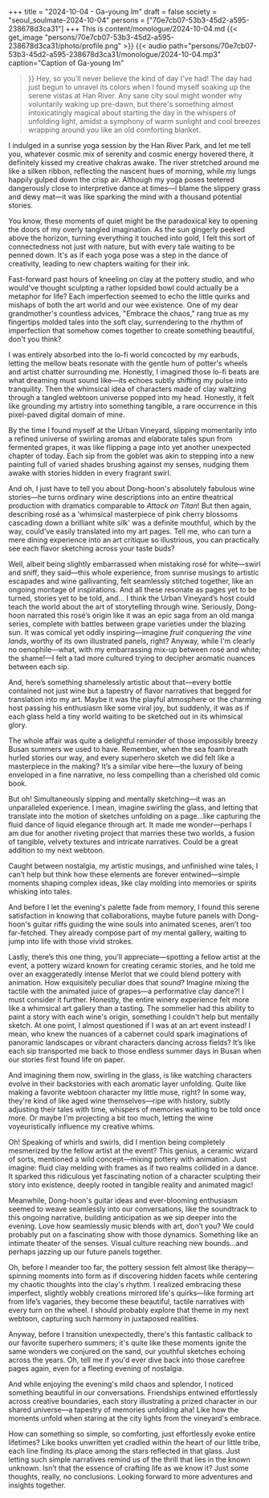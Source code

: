 +++
title = "2024-10-04 - Ga-young Im"
draft = false
society = "seoul_soulmate-2024-10-04"
persons = ["70e7cb07-53b3-45d2-a595-238678d3ca31"]
+++
This is content/monologue/2024-10-04.md
{{< get_image "persons/70e7cb07-53b3-45d2-a595-238678d3ca31/photo/profile.png" >}}
{{< audio
    path="persons/70e7cb07-53b3-45d2-a595-238678d3ca31/monologue/2024-10-04.mp3" 
    caption="Caption of Ga-young Im"
>}}
Hey, so you'll never believe the kind of day I've had!
The day had just begun to unravel its colors when I found myself soaking up the serene vistas at Han River. Any sane city soul might wonder why voluntarily waking up pre-dawn, but there's something almost intoxicatingly magical about starting the day in the whispers of unfolding light, amidst a symphony of warm sunlight and cool breezes wrapping around you like an old comforting blanket. 

I indulged in a sunrise yoga session by the Han River Park, and let me tell you, whatever cosmic mix of serenity and cosmic energy hovered there, it definitely kissed my creative chakras awake. The river stretched around me like a silken ribbon, reflecting the nascent hues of morning, while my lungs happily gulped down the crisp air. Although my yoga poses teetered dangerously close to interpretive dance at times—I blame the slippery grass and dewy mat—it was like sparking the mind with a thousand potential stories. 

You know, these moments of quiet might be the paradoxical key to opening the doors of my overly tangled imagination. As the sun gingerly peeked above the horizon, turning everything it touched into gold, I felt this sort of connectedness not just with nature, but with every tale waiting to be penned down. It's as if each yoga pose was a step in the dance of creativity, leading to new chapters waiting for their ink. 

Fast-forward past hours of kneeling on clay at the pottery studio, and who would've thought sculpting a rather lopsided bowl could actually be a metaphor for life? Each imperfection seemed to echo the little quirks and mishaps of both the art world and our wee existence. One of my dear grandmother's countless advices, "Embrace the chaos," rang true as my fingertips molded tales into the soft clay, surrendering to the rhythm of imperfection that somehow comes together to create something beautiful, don't you think?

I was entirely absorbed into the lo-fi world concocted by my earbuds, letting the mellow beats resonate with the gentle hum of potter's wheels and artist chatter surrounding me. Honestly, I imagined those lo-fi beats are what dreaming must sound like—its echoes subtly shifting my pulse into tranquility. Then the whimsical idea of characters made of clay waltzing through a tangled webtoon universe popped into my head. Honestly, it felt like grounding my artistry into something tangible, a rare occurrence in this pixel-paved digital domain of mine.

By the time I found myself at the Urban Vineyard, slipping momentarily into a refined universe of swirling aromas and elaborate tales spun from fermented grapes, it was like flipping a page into yet another unexpected chapter of today. Each sip from the goblet was akin to stepping into a new painting full of varied shades brushing against my senses, nudging them awake with stories hidden in every fragrant swirl.

And oh, I just have to tell you about Dong-hoon's absolutely fabulous wine stories—he turns ordinary wine descriptions into an entire theatrical production with dramatics comparable to *Attack on Titan*! But then again, describing rosé as a 'whimsical masterpiece of pink cherry blossoms cascading down a brilliant white silk' was a definite mouthful, which by the way, could've easily translated into my art pages. Tell me, who can turn a mere dining experience into an art critique so illustrious, you can practically see each flavor sketching across your taste buds?

Well, albeit being slightly embarrassed when mistaking rosé for white—swirl and sniff, they said—this whole experience, from sunrise musings to artistic escapades and wine gallivanting, felt seamlessly stitched together, like an ongoing montage of inspirations. And all these resonate as pages yet to be turned, stories yet to be told, and...
I think the Urban Vineyard’s host could teach the world about the art of storytelling through wine. Seriously, Dong-hoon narrated this rosé’s origin like it was an epic saga from an old manga series, complete with battles between grape varieties under the blazing sun. It was comical yet oddly inspiring—imagine *fruit conquering the vine lands*, worthy of its own illustrated panels, right? Anyway, while I'm clearly no oenophile—what, with my embarrassing mix-up between rosé and white; the shame!—I felt a tad more cultured trying to decipher aromatic nuances between each sip.

And, here’s something shamelessly artistic about that—every bottle contained not just wine but a tapestry of flavor narratives that begged for translation into my art. Maybe it was the playful atmosphere or the charming host passing his enthusiasm like some viral joy, but suddenly, it was as if each glass held a tiny world waiting to be sketched out in its whimsical glory.

The whole affair was quite a delightful reminder of those impossibly breezy Busan summers we used to have. Remember, when the sea foam breath hurled stories our way, and every superhero sketch we did felt like a masterpiece in the making? It’s a similar vibe here—the luxury of being enveloped in a fine narrative, no less compelling than a cherished old comic book.

But oh! Simultaneously sipping and mentally sketching—it was an unparalleled experience. I mean, imagine swirling the glass, and letting that translate into the motion of sketches unfolding on a page...like capturing the fluid dance of liquid elegance through art. It made me wonder—perhaps I am due for another riveting project that marries these two worlds, a fusion of tangible, velvety textures and intricate narratives. Could be a great addition to my next webtoon.

Caught between nostalgia, my artistic musings, and unfinished wine tales, I can’t help but think how these elements are forever entwined—simple moments shaping complex ideas, like clay molding into memories or spirits whisking into tales.

And before I let the evening's palette fade from memory, I found this serene satisfaction in knowing that collaborations, maybe future panels with Dong-hoon's guitar riffs guiding the wine souls into animated scenes, aren’t too far-fetched. They already compose part of my mental gallery, waiting to jump into life with those vivid strokes.

Lastly, there’s this one thing, you’ll appreciate—spotting a fellow artist at the event, a pottery wizard known for creating ceramic stories, and he told me over an exaggeratedly intense Merlot that we could blend pottery with animation. How exquisitely peculiar does that sound? Imagine mixing the tactile with the animated juice of grapes—a performative clay dance?! I must consider it further.
Honestly, the entire winery experience felt more like a whimsical art gallery than a tasting. The sommelier had this ability to paint a story with each wine's origin, something I couldn't help but mentally sketch. At one point, I almost questioned if I was at an art event instead! I mean, who knew the nuances of a cabernet could spark imaginations of panoramic landscapes or vibrant characters dancing across fields? It’s like each sip transported me back to those endless summer days in Busan when our stories first found life on paper.

And imagining them now, swirling in the glass, is like watching characters evolve in their backstories with each aromatic layer unfolding. Quite like making a favorite webtoon character my little muse, right? In some way, they're kind of like aged wine themselves—ripe with history, subtly adjusting their tales with time, whispers of memories waiting to be told once more. Or maybe I'm projecting a bit too much, letting the wine voyeuristically influence my creative whims.

Oh! Speaking of whirls and swirls, did I mention being completely mesmerized by the fellow artist at the event? This genius, a ceramic wizard of sorts, mentioned a wild concept—mixing pottery with animation. Just imagine: fluid clay melding with frames as if two realms collided in a dance. It sparked this ridiculous yet fascinating notion of a character sculpting their story into existence, deeply rooted in tangible reality and animated magic!

Meanwhile, Dong-hoon's guitar ideas and ever-blooming enthusiasm seemed to weave seamlessly into our conversations, like the soundtrack to this ongoing narrative, building anticipation as we sip deeper into the evening. Love how seamlessly music blends with art, don’t you? We could probably put on a fascinating show with those dynamics. Something like an intimate theater of the senses. Visual culture reaching new bounds...and perhaps jazzing up our future panels together.

Oh, before I meander too far, the pottery session felt almost like therapy—spinning moments into form as if discovering hidden facets while centering my chaotic thoughts into the clay's rhythm. I realized embracing these imperfect, slightly wobbly creations mirrored life's quirks—like forming art from life’s vagaries, they become these beautiful, tactile narratives with every turn on the wheel. I should probably explore that theme in my next webtoon, capturing such harmony in juxtaposed realities.

Anyway, before I transition unexpectedly, there's this fantastic callback to our favorite superhero summers; it's quite like these moments ignite the same wonders we conjured on the sand, our youthful sketches echoing across the years. Oh, tell me if you'd ever dive back into those carefree pages again, even for a fleeting evening of nostalgia.

And while enjoying the evening's mild chaos and splendor, I noticed something beautiful in our conversations. Friendships entwined effortlessly across creative boundaries, each story illustrating a prized character in our shared universe—a tapestry of memories unfolding aha! Like how the moments unfold when staring at the city lights from the vineyard's embrace.

How can something so simple, so comforting, just effortlessly evoke entire lifetimes? Like books unwritten yet cradled within the heart of our little tribe, each line finding its place among the stars reflected in that glass. Just letting such simple narratives remind us of the thrill that lies in the known unknown. Isn’t that the essence of crafting life as we know it?
Just some thoughts, really, no conclusions. Looking forward to more adventures and insights together.
